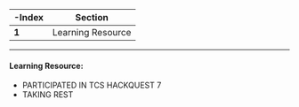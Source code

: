 -Index | Section
---   | ---
**1** | Learning Resource

---

#### Learning Resource:

   
  * PARTICIPATED IN TCS HACKQUEST 7 
  * TAKING REST
 	
